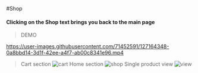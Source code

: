 #Shop

#### Clicking on the Shop text brings you back to the main page

>DEMO

https://user-images.githubusercontent.com/71452591/127164348-0a8bbd14-3d1f-42ee-a4f7-ab00c8341e96.mp4


 >Cart section
![cart](https://user-images.githubusercontent.com/71452591/127163486-fbcba2b8-a401-4ede-99c5-fa16c7da4a30.png)
 >Home section
![shop](https://user-images.githubusercontent.com/71452591/127163495-91089567-2d47-406d-b8ba-ed6073f12e47.png)
 >Single product view
![view](https://user-images.githubusercontent.com/71452591/127163507-eb6ef4d9-9378-4f49-ba1a-c1a1a2c2cad5.png)
